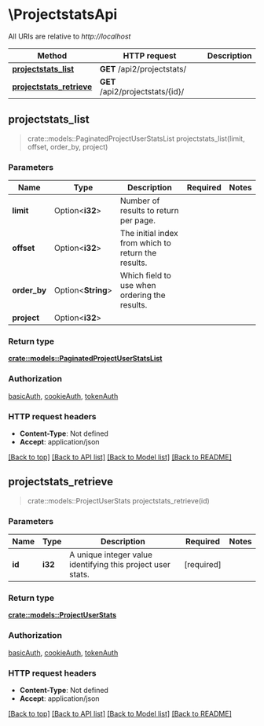 # \ProjectstatsApi

All URIs are relative to *http://localhost*

Method | HTTP request | Description
------------- | ------------- | -------------
[**projectstats_list**](ProjectstatsApi.md#projectstats_list) | **GET** /api2/projectstats/ | 
[**projectstats_retrieve**](ProjectstatsApi.md#projectstats_retrieve) | **GET** /api2/projectstats/{id}/ | 



## projectstats_list

> crate::models::PaginatedProjectUserStatsList projectstats_list(limit, offset, order_by, project)


### Parameters


Name | Type | Description  | Required | Notes
------------- | ------------- | ------------- | ------------- | -------------
**limit** | Option<**i32**> | Number of results to return per page. |  |
**offset** | Option<**i32**> | The initial index from which to return the results. |  |
**order_by** | Option<**String**> | Which field to use when ordering the results. |  |
**project** | Option<**i32**> |  |  |

### Return type

[**crate::models::PaginatedProjectUserStatsList**](PaginatedProjectUserStatsList.md)

### Authorization

[basicAuth](../README.md#basicAuth), [cookieAuth](../README.md#cookieAuth), [tokenAuth](../README.md#tokenAuth)

### HTTP request headers

- **Content-Type**: Not defined
- **Accept**: application/json

[[Back to top]](#) [[Back to API list]](../README.md#documentation-for-api-endpoints) [[Back to Model list]](../README.md#documentation-for-models) [[Back to README]](../README.md)


## projectstats_retrieve

> crate::models::ProjectUserStats projectstats_retrieve(id)


### Parameters


Name | Type | Description  | Required | Notes
------------- | ------------- | ------------- | ------------- | -------------
**id** | **i32** | A unique integer value identifying this project user stats. | [required] |

### Return type

[**crate::models::ProjectUserStats**](ProjectUserStats.md)

### Authorization

[basicAuth](../README.md#basicAuth), [cookieAuth](../README.md#cookieAuth), [tokenAuth](../README.md#tokenAuth)

### HTTP request headers

- **Content-Type**: Not defined
- **Accept**: application/json

[[Back to top]](#) [[Back to API list]](../README.md#documentation-for-api-endpoints) [[Back to Model list]](../README.md#documentation-for-models) [[Back to README]](../README.md)

